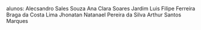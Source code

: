 alunos: 
Alecsandro Sales Souza
Ana Clara Soares Jardim
Luis Filipe Ferreira Braga da Costa Lima
Jhonatan Natanael Pereira da Silva 
Arthur Santos Marques 
